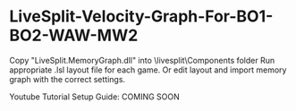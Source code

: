 # LiveSplit-Velocity-Graph-For-BO1-BO2-WAW-MW2

Copy "LiveSplit.MemoryGraph.dll" into \livesplit\Components folder
Run appropriate .lsl layout file for each game.
Or edit layout and import memory graph with the correct settings.

Youtube Tutorial Setup Guide: COMING SOON
